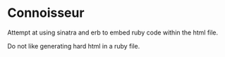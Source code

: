 Connoisseur
===========

Attempt at using sinatra and erb to embed ruby code within the html file. 

Do not like generating hard html in a ruby file. 

